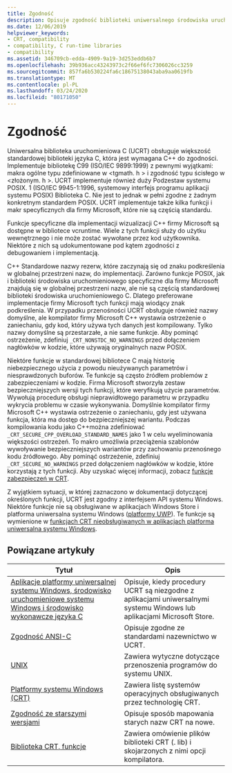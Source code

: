 ```yaml
---
title: Zgodność
description: Opisuje zgodność biblioteki uniwersalnego środowiska uruchomieniowego języka Microsoft (UCRT) w standardowym języku C, POSIX, bezpieczny CRT i aplikacje ze sklepu.
ms.date: 12/06/2019
helpviewer_keywords:
- CRT, compatibility
- compatibility, C run-time libraries
- compatibility
ms.assetid: 346709cb-edda-4909-9a19-3d253eddb6b7
ms.openlocfilehash: 39b936acc43243973c2f66ef6fc7306026cc3259
ms.sourcegitcommit: 857fa6b530224fa6c18675138043aba9aa0619fb
ms.translationtype: MT
ms.contentlocale: pl-PL
ms.lasthandoff: 03/24/2020
ms.locfileid: "80171050"
---
```

# <a name="compatibility"></a>Zgodność

Uniwersalna biblioteka uruchomieniowa C (UCRT) obsługuje większość standardowej biblioteki języka C, która jest wymagana C++ do zgodności. Implementuje bibliotekę C99 (ISO/IEC 9899:1999) z pewnymi wyjątkami: makra ogólne typu zdefiniowane w \<tgmath. h > i zgodność typu ścisłego w \<złożonym. h >. UCRT implementuje również duży Podzestaw systemu POSIX. 1 (ISO/IEC 9945-1:1996, systemowy interfejs programu aplikacji systemu POSIX) Biblioteka C. Nie jest to jednak w pełni zgodne z żadnym konkretnym standardem POSIX. UCRT implementuje także kilka funkcji i makr specyficznych dla firmy Microsoft, które nie są częścią standardu.

Funkcje specyficzne dla implementacji wizualizacji C++ firmy Microsoft są dostępne w bibliotece vcruntime.  Wiele z tych funkcji służy do użytku wewnętrznego i nie może zostać wywołane przez kod użytkownika. Niektóre z nich są udokumentowane pod kątem zgodności z debugowaniem i implementacją.

C++ Standardowe nazwy rezerw, które zaczynają się od znaku podkreślenia w globalnej przestrzeni nazw, do implementacji. Zarówno funkcje POSIX, jak i biblioteki środowiska uruchomieniowego specyficzne dla firmy Microsoft znajdują się w globalnej przestrzeni nazw, ale nie są częścią standardowej biblioteki środowiska uruchomieniowego C. Dlatego preferowane implementacje firmy Microsoft tych funkcji mają wiodący znak podkreślenia. W przypadku przenośności UCRT obsługuje również nazwy domyślne, ale kompilator firmy Microsoft C++ wystawia ostrzeżenie o zaniechaniu, gdy kod, który używa tych danych jest kompilowany. Tylko nazwy domyślne są przestarzałe, a nie same funkcje. Aby pominąć ostrzeżenie, zdefiniuj `_CRT_NONSTDC_NO_WARNINGS` przed dołączeniem nagłówków w kodzie, które używają oryginalnych nazw POSIX.

Niektóre funkcje w standardowej bibliotece C mają historię niebezpiecznego użycia z powodu nieużywanych parametrów i niesprawdzonych buforów. Te funkcje są często źródłem problemów z zabezpieczeniami w kodzie. Firma Microsoft stworzyła zestaw bezpieczniejszych wersji tych funkcji, które weryfikują użycie parametrów. Wywołują procedurę obsługi nieprawidłowego parametru w przypadku wykrycia problemu w czasie wykonywania.  Domyślnie kompilator firmy Microsoft C++ wystawia ostrzeżenie o zaniechaniu, gdy jest używana funkcja, która ma dostęp do bezpieczniejszej wariantu. Podczas kompilowania kodu jako C++można zdefiniować `_CRT_SECURE_CPP_OVERLOAD_STANDARD_NAMES` jako 1 w celu wyeliminowania większości ostrzeżeń. To makro umożliwia przeciążenia szablonów wywoływanie bezpieczniejszych wariantów przy zachowaniu przenośnego kodu źródłowego. Aby pominąć ostrzeżenie, zdefiniuj `_CRT_SECURE_NO_WARNINGS` przed dołączeniem nagłówków w kodzie, które korzystają z tych funkcji. Aby uzyskać więcej informacji, zobacz [funkcje zabezpieczeń w CRT](../c-runtime-library/security-features-in-the-crt.md).

Z wyjątkiem sytuacji, w której zaznaczono w dokumentacji dotyczącej określonych funkcji, UCRT jest zgodny z interfejsem API systemu Windows.  Niektóre funkcje nie są obsługiwane w aplikacjach Windows Store i platforma uniwersalna systemu Windows ([platformy UWP](/uwp)). Te funkcje są wymienione w [funkcjach CRT nieobsługiwanych w aplikacjach platforma uniwersalna systemu Windows](../cppcx/crt-functions-not-supported-in-universal-windows-platform-apps.md).

## <a name="related-articles"></a>Powiązane artykuły

|Tytuł|Opis|
|-----------|-----------------|
|[Aplikacje platformy uniwersalnej systemu Windows, środowisko uruchomieniowe systemu Windows i środowisko wykonawcze języka C](../c-runtime-library/windows-store-apps-the-windows-runtime-and-the-c-run-time.md)|Opisuje, kiedy procedury UCRT są niezgodne z aplikacjami uniwersalnymi systemu Windows lub aplikacjami Microsoft Store.|
|[Zgodność ANSI-C](../c-runtime-library/ansi-c-compliance.md)|Opisuje zgodne ze standardami nazewnictwo w UCRT.|
|[UNIX](../c-runtime-library/unix.md)|Zawiera wytyczne dotyczące przenoszenia programów do systemu UNIX.|
|[Platformy systemu Windows (CRT)](../c-runtime-library/windows-platforms-crt.md)|Zawiera listę systemów operacyjnych obsługiwanych przez technologię CRT.|
|[Zgodność ze starszymi wersjami](../c-runtime-library/backward-compatibility.md)|Opisuje sposób mapowania starych nazw CRT na nowe.|
|[Biblioteka CRT, funkcje](../c-runtime-library/crt-library-features.md)|Zawiera omówienie plików biblioteki CRT (. lib) i skojarzonych z nimi opcji kompilatora.|
